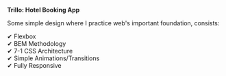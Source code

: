 <b>Trillo: Hotel Booking App</b>

Some simple design where I practice web's important foundation, 
consists:  

✔ Flexbox<br>
✔ BEM Methodology<br>
✔ 7-1 CSS Architecture<br>
✔ Simple Animations/Transitions<br> 
✔ Fully Responsive

